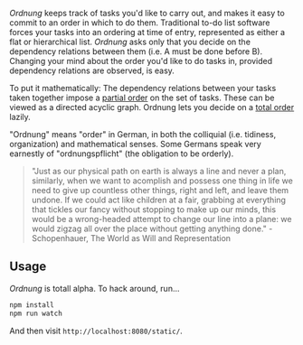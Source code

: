 *Ordnung* keeps track of tasks you'd like to carry out, and makes it easy to commit to an order in which to do them. Traditional to-do list software forces your tasks into an ordering at time of entry, represented as either a flat or hierarchical list. *Ordnung* asks only that you decide on the dependency relations between them (i.e. A must be done before B). Changing your mind about the order you'd like to do tasks in, provided dependency relations are observed, is easy. 

To put it mathematically:  The dependency relations between your tasks taken together impose a [partial order](http://en.wikipedia.org/wiki/Partially_ordered_set) on the set of tasks. These can be viewed as a directed acyclic graph. Ordnung lets you decide on a [total order](http://en.wikipedia.org/wiki/Total_order) lazily.

"Ordnung" means "order" in German, in both the colliquial (i.e. tidiness, organization) and mathematical senses. Some Germans speak very earnestly of "ordnungspflicht" (the obligation to be orderly).

> "Just as our physical path on earth is always a line and never a plan, similarly, when we want to acomplish and possess one thing in life we need to give up countless other things, right and left, and leave them undone. If we could act like children at a fair, grabbing at everything that tickles our fancy without stopping to make up our minds, this would be a wrong-headed attempt to change our line into a plane: we would zigzag all over the place without getting anything done." - Schopenhauer, The World as Will and Representation

Usage
-----

*Ordnung* is totall alpha. To hack around, run...

```bash
npm install
npm run watch
```

And then visit `http://localhost:8080/static/`.